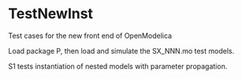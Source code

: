 # TestNewInst
Test cases for the new front end of OpenModelica

Load package P, then load and simulate the SX_NNN.mo test models.

S1 tests instantiation of nested models with parameter propagation.



